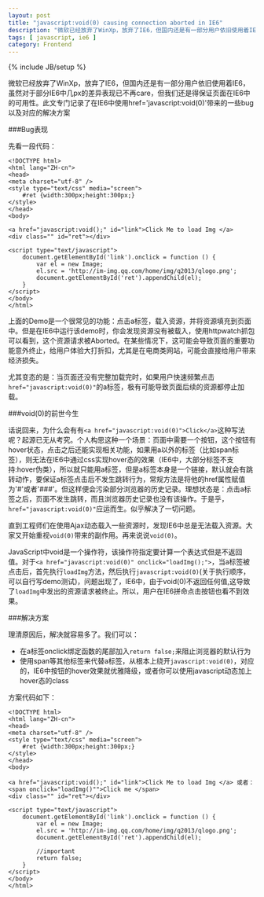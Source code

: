 ```yaml
---
layout: post
title: "javascript:void(0) causing connection aborted in IE6"
description: "微软已经放弃了WinXp，放弃了IE6，但国内还是有一部分用户依旧使用着IE6，虽然对于部分IE6中几px的差异表现已不再care，但我们还是得保证页面在IE6中的可用性。此文专门记录了在IE6中使用href='javascript:void(0)'带来的一些bug以及对应的解决方案"
tags: [ javascript, ie6 ]
category: Frontend
---
```

{% include JB/setup %}

微软已经放弃了WinXp，放弃了IE6，但国内还是有一部分用户依旧使用着IE6，虽然对于部分IE6中几px的差异表现已不再care，但我们还是得保证页面在IE6中的可用性。此文专门记录了在IE6中使用href='javascript:void(0)'带来的一些bug以及对应的解决方案

###Bug表现 

先看一段代码：

    <!DOCTYPE html>
    <html lang="ZH-cn">
    <head>
    <meta charset="utf-8" />
    <style type="text/css" media="screen">
        #ret {width:300px;height:300px;}
    </style>
    </head>
    <body>

    <a href="javascript:void();" id="link">Click Me to load Img </a>
    <div class="" id="ret"></div>

    <script type="text/javascript">
        document.getElementById('link').onclick = function () {
            var el = new Image;
            el.src = 'http://im-img.qq.com/home/img/q2013/qlogo.png';
            document.getElementById('ret').appendChild(el);
        }
    </script>
    </body>
    </html>

上面的Demo是一个很常见的功能：点击a标签，载入资源，并将资源填充到页面中。但是在IE6中运行该demo时，你会发现资源没有被载入，使用httpwatch抓包可以看到，这个资源请求被Aborted。在某些情况下，这可能会导致页面的重要功能意外终止，给用户体验大打折扣，尤其是在电商类网站，可能会直接给用户带来经济损失。

尤其变态的是：当页面还没有完整加载完时，如果用户快速频繁点击`href="javascript:void(0)"`的a标签，极有可能导致页面后续的资源都停止加载。 

###void(0)的前世今生

话说回来，为什么会有有`<a href="javascript:void(0)">Click</a>`这种写法呢？起源已无从考究。个人构思这种一个场景：页面中需要一个按钮，这个按钮有hover状态，点击之后还能实现相关功能，如果用a以外的标签（比如span标签），则无法在IE6中通过css实现hover态的效果（IE6中，大部分标签不支持:hover伪类），所以就只能用a标签，但是a标签本身是一个链接，默认就会有跳转动作，要保证a标签点击后不发生跳转行为，常规方法是将他的href属性赋值为'#'或者'###'。但这样便会污染部分浏览器的历史记录。理想状态是：点击a标签之后，页面不发生跳转，而且浏览器历史记录也没有该操作。于是乎，`href="javascript:void(0)"`应运而生。似乎解决了一切问题。

直到工程师们在使用Ajax动态载入一些资源时，发现IE6中总是无法载入资源。大家又开始重视`void(0)`带来的副作用。再来说说`void(0)`。

JavaScript中void是一个操作符，该操作符指定要计算一个表达式但是不返回值。对于`<a href="javascript:void(0)" onclick="loadImg();">`，当a标签被点击后，首先执行`loadImg`方法，然后执行`javascript:void(0)`(关于执行顺序，可以自行写demo测试)，问题出现了，IE6中，由于void(0)不返回任何值,这导致了`loadImg`中发出的资源请求被终止。所以，用户在IE6拼命点击按钮也看不到效果。

###解决方案

理清原因后，解决就容易多了。我们可以：

- 在a标签onclick绑定函数的尾部加入`return false;`来阻止浏览器的默认行为
- 使用span等其他标签来代替a标签，从根本上绕开`javascript:void(0)`，对应的，IE6中按钮的hover效果就优雅降级，或者你可以使用javascript动态加上hover态的class

方案代码如下：

    <!DOCTYPE html>
    <html lang="ZH-cn">
    <head>
    <meta charset="utf-8" />
    <style type="text/css" media="screen">
        #ret {width:300px;height:300px;}
    </style>
    </head>
    <body>

    <a href="javascript:void();" id="link">Click Me to load Img </a> 或者：
    <span onclick="loadImg()"">Click me </span>
    <div class="" id="ret"></div>

    <script type="text/javascript">
        document.getElementById('link').onclick = function () {
            var el = new Image;
            el.src = 'http://im-img.qq.com/home/img/q2013/qlogo.png';
            document.getElementById('ret').appendChild(el);

            //important
            return false;
        }
    </script>
    </body>
    </html>
